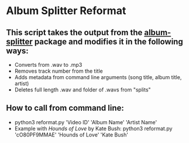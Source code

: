 # Album Splitter Reformat

## This script takes the output from the [album-splitter](https://github.com/crisbal/album-splitter) package and modifies it in the following ways:
* Converts from .wav to .mp3
* Removes track number from the title
* Adds metadata from command line arguments (song title, album title, artist)
* Deletes full length .wav and folder of .wavs from "splits"

## How to call from command line:
* python3 reformat.py 'Video ID' 'Album Name' 'Artist Name'
* Example with *Hounds of Love* by Kate Bush: python3 reformat.py 'cO80PF9MMAE' 'Hounds of Love' 'Kate Bush'
